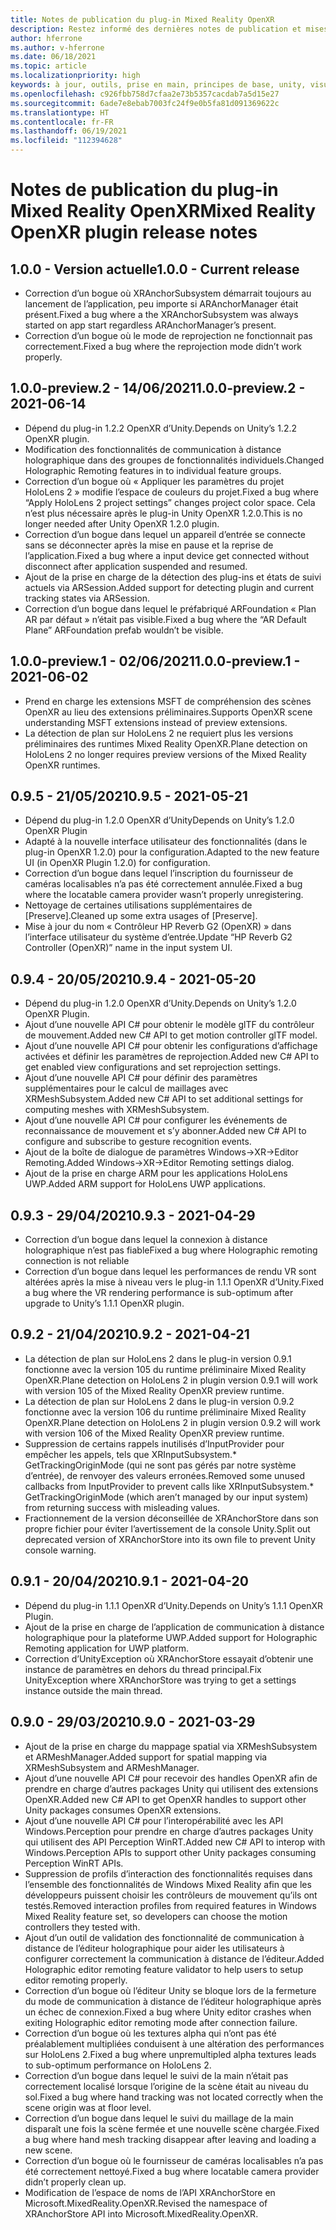 ```yaml
---
title: Notes de publication du plug-in Mixed Reality OpenXR
description: Restez informé des dernières notes de publication et mises à niveau vers le plug-in Mixed Reality OpenXR.
author: hferrone
ms.author: v-hferrone
ms.date: 06/18/2021
ms.topic: article
ms.localizationpriority: high
keywords: à jour, outils, prise en main, principes de base, unity, visual studio, toolkit, casque de réalité mixte, casque windows mixed reality, casque de réalité virtuelle, installation, Windows, HoloLens, émulateur, unreal, openxr
ms.openlocfilehash: c926fbb758d7cfaa2e73b5357cacdab7a5d15e27
ms.sourcegitcommit: 6ade7e8ebab7003fc24f9e0b5fa81d091369622c
ms.translationtype: HT
ms.contentlocale: fr-FR
ms.lasthandoff: 06/19/2021
ms.locfileid: "112394628"
---
```

# <a name="mixed-reality-openxr-plugin-release-notes"></a><span data-ttu-id="c8ae0-104">Notes de publication du plug-in Mixed Reality OpenXR</span><span class="sxs-lookup"><span data-stu-id="c8ae0-104">Mixed Reality OpenXR plugin release notes</span></span>

## <a name="100---current-release"></a><span data-ttu-id="c8ae0-105">1.0.0 - Version actuelle</span><span class="sxs-lookup"><span data-stu-id="c8ae0-105">1.0.0 - Current release</span></span>

* <span data-ttu-id="c8ae0-106">Correction d’un bogue où XRAnchorSubsystem démarrait toujours au lancement de l’application, peu importe si ARAnchorManager était présent.</span><span class="sxs-lookup"><span data-stu-id="c8ae0-106">Fixed a bug where a the XRAnchorSubsystem was always started on app start regardless ARAnchorManager’s present.</span></span>
* <span data-ttu-id="c8ae0-107">Correction d’un bogue où le mode de reprojection ne fonctionnait pas correctement.</span><span class="sxs-lookup"><span data-stu-id="c8ae0-107">Fixed a bug where the reprojection mode didn’t work properly.</span></span>

## <a name="100-preview2---2021-06-14"></a><span data-ttu-id="c8ae0-108">1.0.0-preview.2 - 14/06/2021</span><span class="sxs-lookup"><span data-stu-id="c8ae0-108">1.0.0-preview.2 - 2021-06-14</span></span>

* <span data-ttu-id="c8ae0-109">Dépend du plug-in 1.2.2 OpenXR d’Unity.</span><span class="sxs-lookup"><span data-stu-id="c8ae0-109">Depends on Unity’s 1.2.2 OpenXR plugin.</span></span>
* <span data-ttu-id="c8ae0-110">Modification des fonctionnalités de communication à distance holographique dans des groupes de fonctionnalités individuels.</span><span class="sxs-lookup"><span data-stu-id="c8ae0-110">Changed Holographic Remoting features in to individual feature groups.</span></span>
* <span data-ttu-id="c8ae0-111">Correction d’un bogue où « Appliquer les paramètres du projet HoloLens 2 » modifie l’espace de couleurs du projet.</span><span class="sxs-lookup"><span data-stu-id="c8ae0-111">Fixed a bug where “Apply HoloLens 2 project settings” changes project color space.</span></span> <span data-ttu-id="c8ae0-112">Cela n’est plus nécessaire après le plug-in Unity OpenXR 1.2.0.</span><span class="sxs-lookup"><span data-stu-id="c8ae0-112">This is no longer needed after Unity OpenXR 1.2.0 plugin.</span></span>
* <span data-ttu-id="c8ae0-113">Correction d’un bogue dans lequel un appareil d’entrée se connecte sans se déconnecter après la mise en pause et la reprise de l’application.</span><span class="sxs-lookup"><span data-stu-id="c8ae0-113">Fixed a bug where a input device get connected without disconnect after application suspended and resumed.</span></span>
* <span data-ttu-id="c8ae0-114">Ajout de la prise en charge de la détection des plug-ins et états de suivi actuels via ARSession.</span><span class="sxs-lookup"><span data-stu-id="c8ae0-114">Added support for detecting plugin and current tracking states via ARSession.</span></span>
* <span data-ttu-id="c8ae0-115">Correction d’un bogue dans lequel le préfabriqué ARFoundation « Plan AR par défaut » n’était pas visible.</span><span class="sxs-lookup"><span data-stu-id="c8ae0-115">Fixed a bug where the “AR Default Plane” ARFoundation prefab wouldn’t be visible.</span></span>

## <a name="100-preview1---2021-06-02"></a><span data-ttu-id="c8ae0-116">1.0.0-preview.1 - 02/06/2021</span><span class="sxs-lookup"><span data-stu-id="c8ae0-116">1.0.0-preview.1 - 2021-06-02</span></span>

* <span data-ttu-id="c8ae0-117">Prend en charge les extensions MSFT de compréhension des scènes OpenXR au lieu des extensions préliminaires.</span><span class="sxs-lookup"><span data-stu-id="c8ae0-117">Supports OpenXR scene understanding MSFT extensions instead of preview extensions.</span></span>
* <span data-ttu-id="c8ae0-118">La détection de plan sur HoloLens 2 ne requiert plus les versions préliminaires des runtimes Mixed Reality OpenXR.</span><span class="sxs-lookup"><span data-stu-id="c8ae0-118">Plane detection on HoloLens 2 no longer requires preview versions of the Mixed Reality OpenXR runtimes.</span></span>

## <a name="095---2021-05-21"></a><span data-ttu-id="c8ae0-119">0.9.5 - 21/05/2021</span><span class="sxs-lookup"><span data-stu-id="c8ae0-119">0.9.5 - 2021-05-21</span></span>

* <span data-ttu-id="c8ae0-120">Dépend du plug-in 1.2.0 OpenXR d’Unity</span><span class="sxs-lookup"><span data-stu-id="c8ae0-120">Depends on Unity’s 1.2.0 OpenXR Plugin</span></span>
* <span data-ttu-id="c8ae0-121">Adapté à la nouvelle interface utilisateur des fonctionnalités (dans le plug-in OpenXR 1.2.0) pour la configuration.</span><span class="sxs-lookup"><span data-stu-id="c8ae0-121">Adapted to the new feature UI (in OpenXR Plugin 1.2.0) for configuration.</span></span>
* <span data-ttu-id="c8ae0-122">Correction d’un bogue dans lequel l’inscription du fournisseur de caméras localisables n’a pas été correctement annulée.</span><span class="sxs-lookup"><span data-stu-id="c8ae0-122">Fixed a bug where the locatable camera provider wasn’t properly unregistering.</span></span>
* <span data-ttu-id="c8ae0-123">Nettoyage de certaines utilisations supplémentaires de [Preserve].</span><span class="sxs-lookup"><span data-stu-id="c8ae0-123">Cleaned up some extra usages of [Preserve].</span></span>
* <span data-ttu-id="c8ae0-124">Mise à jour du nom « Contrôleur HP Reverb G2 (OpenXR) » dans l’interface utilisateur du système d’entrée.</span><span class="sxs-lookup"><span data-stu-id="c8ae0-124">Update “HP Reverb G2 Controller (OpenXR)” name in the input system UI.</span></span>

## <a name="094---2021-05-20"></a><span data-ttu-id="c8ae0-125">0.9.4 - 20/05/2021</span><span class="sxs-lookup"><span data-stu-id="c8ae0-125">0.9.4 - 2021-05-20</span></span>

* <span data-ttu-id="c8ae0-126">Dépend du plug-in 1.2.0 OpenXR d’Unity.</span><span class="sxs-lookup"><span data-stu-id="c8ae0-126">Depends on Unity’s 1.2.0 OpenXR Plugin.</span></span>
* <span data-ttu-id="c8ae0-127">Ajout d’une nouvelle API C# pour obtenir le modèle glTF du contrôleur de mouvement.</span><span class="sxs-lookup"><span data-stu-id="c8ae0-127">Added new C# API to get motion controller glTF model.</span></span>
* <span data-ttu-id="c8ae0-128">Ajout d’une nouvelle API C# pour obtenir les configurations d’affichage activées et définir les paramètres de reprojection.</span><span class="sxs-lookup"><span data-stu-id="c8ae0-128">Added new C# API to get enabled view configurations and set reprojection settings.</span></span>
* <span data-ttu-id="c8ae0-129">Ajout d’une nouvelle API C# pour définir des paramètres supplémentaires pour le calcul de maillages avec XRMeshSubsystem.</span><span class="sxs-lookup"><span data-stu-id="c8ae0-129">Added new C# API to set additional settings for computing meshes with XRMeshSubsystem.</span></span>
* <span data-ttu-id="c8ae0-130">Ajout d’une nouvelle API C# pour configurer les événements de reconnaissance de mouvement et s’y abonner.</span><span class="sxs-lookup"><span data-stu-id="c8ae0-130">Added new C# API to configure and subscribe to gesture recognition events.</span></span>
* <span data-ttu-id="c8ae0-131">Ajout de la boîte de dialogue de paramètres Windows->XR->Editor Remoting.</span><span class="sxs-lookup"><span data-stu-id="c8ae0-131">Added Windows->XR->Editor Remoting settings dialog.</span></span>
* <span data-ttu-id="c8ae0-132">Ajout de la prise en charge ARM pour les applications HoloLens UWP.</span><span class="sxs-lookup"><span data-stu-id="c8ae0-132">Added ARM support for HoloLens UWP applications.</span></span>

## <a name="093---2021-04-29"></a><span data-ttu-id="c8ae0-133">0.9.3 - 29/04/2021</span><span class="sxs-lookup"><span data-stu-id="c8ae0-133">0.9.3 - 2021-04-29</span></span>

* <span data-ttu-id="c8ae0-134">Correction d’un bogue dans lequel la connexion à distance holographique n’est pas fiable</span><span class="sxs-lookup"><span data-stu-id="c8ae0-134">Fixed a bug where Holographic remoting connection is not reliable</span></span>
* <span data-ttu-id="c8ae0-135">Correction d’un bogue dans lequel les performances de rendu VR sont altérées après la mise à niveau vers le plug-in 1.1.1 OpenXR d’Unity.</span><span class="sxs-lookup"><span data-stu-id="c8ae0-135">Fixed a bug where the VR rendering performance is sub-optimum after upgrade to Unity’s 1.1.1 OpenXR plugin.</span></span>

## <a name="092---2021-04-21"></a><span data-ttu-id="c8ae0-136">0.9.2 - 21/04/2021</span><span class="sxs-lookup"><span data-stu-id="c8ae0-136">0.9.2 - 2021-04-21</span></span>

* <span data-ttu-id="c8ae0-137">La détection de plan sur HoloLens 2 dans le plug-in version 0.9.1 fonctionne avec la version 105 du runtime préliminaire Mixed Reality OpenXR.</span><span class="sxs-lookup"><span data-stu-id="c8ae0-137">Plane detection on HoloLens 2 in plugin version 0.9.1 will work with version 105 of the Mixed Reality OpenXR preview runtime.</span></span>
* <span data-ttu-id="c8ae0-138">La détection de plan sur HoloLens 2 dans le plug-in version 0.9.2 fonctionne avec la version 106 du runtime préliminaire Mixed Reality OpenXR.</span><span class="sxs-lookup"><span data-stu-id="c8ae0-138">Plane detection on HoloLens 2 in plugin version 0.9.2 will work with version 106 of the Mixed Reality OpenXR preview runtime.</span></span>
* <span data-ttu-id="c8ae0-139">Suppression de certains rappels inutilisés d’InputProvider pour empêcher les appels, tels que XRInputSubsystem.\* GetTrackingOriginMode (qui ne sont pas gérés par notre système d’entrée), de renvoyer des valeurs erronées.</span><span class="sxs-lookup"><span data-stu-id="c8ae0-139">Removed some unused callbacks from InputProvider to prevent calls like XRInputSubsystem.\* GetTrackingOriginMode (which aren’t managed by our input system) from returning success with misleading values.</span></span>
* <span data-ttu-id="c8ae0-140">Fractionnement de la version déconseillée de XRAnchorStore dans son propre fichier pour éviter l’avertissement de la console Unity.</span><span class="sxs-lookup"><span data-stu-id="c8ae0-140">Split out deprecated version of XRAnchorStore into its own file to prevent Unity console warning.</span></span>

## <a name="091---2021-04-20"></a><span data-ttu-id="c8ae0-141">0.9.1 - 20/04/2021</span><span class="sxs-lookup"><span data-stu-id="c8ae0-141">0.9.1 - 2021-04-20</span></span>

* <span data-ttu-id="c8ae0-142">Dépend du plug-in 1.1.1 OpenXR d’Unity.</span><span class="sxs-lookup"><span data-stu-id="c8ae0-142">Depends on Unity’s 1.1.1 OpenXR Plugin.</span></span>
* <span data-ttu-id="c8ae0-143">Ajout de la prise en charge de l’application de communication à distance holographique pour la plateforme UWP.</span><span class="sxs-lookup"><span data-stu-id="c8ae0-143">Added support for Holographic Remoting application for UWP platform.</span></span>
* <span data-ttu-id="c8ae0-144">Correction d’UnityException où XRAnchorStore essayait d’obtenir une instance de paramètres en dehors du thread principal.</span><span class="sxs-lookup"><span data-stu-id="c8ae0-144">Fix UnityException where XRAnchorStore was trying to get a settings instance outside the main thread.</span></span>

## <a name="090---2021-03-29"></a><span data-ttu-id="c8ae0-145">0.9.0 - 29/03/2021</span><span class="sxs-lookup"><span data-stu-id="c8ae0-145">0.9.0 - 2021-03-29</span></span>

* <span data-ttu-id="c8ae0-146">Ajout de la prise en charge du mappage spatial via XRMeshSubsystem et ARMeshManager.</span><span class="sxs-lookup"><span data-stu-id="c8ae0-146">Added support for spatial mapping via XRMeshSubsystem and ARMeshManager.</span></span>
* <span data-ttu-id="c8ae0-147">Ajout d’une nouvelle API C# pour recevoir des handles OpenXR afin de prendre en charge d’autres packages Unity qui utilisent des extensions OpenXR.</span><span class="sxs-lookup"><span data-stu-id="c8ae0-147">Added new C# API to get OpenXR handles to support other Unity packages consumes OpenXR extensions.</span></span>
* <span data-ttu-id="c8ae0-148">Ajout d’une nouvelle API C# pour l’interopérabilité avec les API Windows.Perception pour prendre en charge d’autres packages Unity qui utilisent des API Perception WinRT.</span><span class="sxs-lookup"><span data-stu-id="c8ae0-148">Added new C# API to interop with Windows.Perception APIs to support other Unity packages consuming Perception WinRT APIs.</span></span>
* <span data-ttu-id="c8ae0-149">Suppression de profils d’interaction des fonctionnalités requises dans l’ensemble des fonctionnalités de Windows Mixed Reality afin que les développeurs puissent choisir les contrôleurs de mouvement qu’ils ont testés.</span><span class="sxs-lookup"><span data-stu-id="c8ae0-149">Removed interaction profiles from required features in Windows Mixed Reality feature set, so developers can choose the motion controllers they tested with.</span></span>
* <span data-ttu-id="c8ae0-150">Ajout d’un outil de validation des fonctionnalité de communication à distance de l’éditeur holographique pour aider les utilisateurs à configurer correctement la communication à distance de l’éditeur.</span><span class="sxs-lookup"><span data-stu-id="c8ae0-150">Added Holographic editor remoting feature validator to help users to setup editor remoting properly.</span></span>
* <span data-ttu-id="c8ae0-151">Correction d’un bogue où l’éditeur Unity se bloque lors de la fermeture du mode de communication à distance de l’éditeur holographique après un échec de connexion.</span><span class="sxs-lookup"><span data-stu-id="c8ae0-151">Fixed a bug where Unity editor crashes when exiting Holographic editor remoting mode after connection failure.</span></span>
* <span data-ttu-id="c8ae0-152">Correction d’un bogue où les textures alpha qui n’ont pas été préalablement multipliées conduisent à une altération des performances sur HoloLens 2.</span><span class="sxs-lookup"><span data-stu-id="c8ae0-152">Fixed a bug where unpremultipled alpha textures leads to sub-optimum performance on HoloLens 2.</span></span>
* <span data-ttu-id="c8ae0-153">Correction d’un bogue dans lequel le suivi de la main n’était pas correctement localisé lorsque l’origine de la scène était au niveau du sol.</span><span class="sxs-lookup"><span data-stu-id="c8ae0-153">Fixed a bug where hand tracking was not located correctly when the scene origin was at floor level.</span></span>
* <span data-ttu-id="c8ae0-154">Correction d’un bogue dans lequel le suivi du maillage de la main disparaît une fois la scène fermée et une nouvelle scène chargée.</span><span class="sxs-lookup"><span data-stu-id="c8ae0-154">Fixed a bug where hand mesh tracking disappear after leaving and loading a new scene.</span></span>
* <span data-ttu-id="c8ae0-155">Correction d’un bogue où le fournisseur de caméras localisables n’a pas été correctement nettoyé.</span><span class="sxs-lookup"><span data-stu-id="c8ae0-155">Fixed a bug where locatable camera provider didn’t properly clean up.</span></span>
* <span data-ttu-id="c8ae0-156">Modification de l’espace de noms de l’API XRAnchorStore en Microsoft.MixedReality.OpenXR.</span><span class="sxs-lookup"><span data-stu-id="c8ae0-156">Revised the namespace of XRAnchorStore API into Microsoft.MixedReality.OpenXR.</span></span>